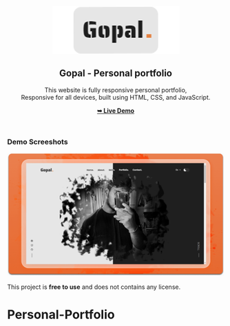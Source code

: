 <div align="center">
  
  <img src="/readme-images/project-logo.png"/>

  <h2 align="center">Gopal - Personal portfolio</h2>

  This website is fully responsive personal portfolio, <br />Responsive for all devices, built using HTML, CSS, and JavaScript.

  <a href="https://codeminamo.github.io/Personal-Portfolio/"><strong>➥ Live Demo</strong></a>

</div>

<br />

### Demo Screeshots

![Gopal Portfolio Desktop Demo](./readme-images/desktop.png "Desktop Demo")

This project is **free to use** and does not contains any license.
# Personal-Portfolio
